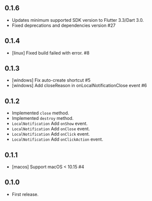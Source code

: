 ## 0.1.6

* Updates minimum supported SDK version to Flutter 3.3/Dart 3.0.
* Fixed deprecations and dependencies version #27

## 0.1.4

* [linux] Fixed build failed with error. #8

## 0.1.3

* [windows] Fix auto-create shortcut #5
* [windows] Add closeReason in onLocalNotificationClose event #6

## 0.1.2

* Implemented `close` method.
* Implemented `destroy` method.
* `LocalNotification` Add `onShow` event.
* `LocalNotification` Add `onClose` event.
* `LocalNotification` Add `onClick` event.
* `LocalNotification` Add `onClickAction` event.

## 0.1.1

* [macos] Support macOS < 10.15 #4

## 0.1.0

* First release.
